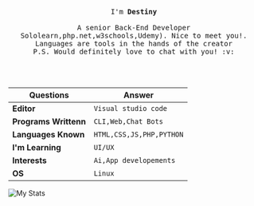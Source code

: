 <p align="center">
  <br>
  <samp>
    I'm <b>Destiny</b>
    <br><br>
    A senior Back-End Developer
    <br
    I am a self-taught Developer(<i>Sololearn,php.net,w3schools,Udemy</i>). Nice to meet you!.
    <br>
    Languages are tools in the hands of the creator
    <br>
    P.S. Would definitely love to chat with you! :v:
  </samp>

<br><br>

Questions | Answer
--- | ---
**Editor** | `Visual studio code`
**Programs Writtenn** | `CLI,Web,Chat Bots`
**Languages Known** | `HTML,CSS,JS,PHP,PYTHON`
**I'm Learning** | `UI/UX`
**Interests** | `Ai,App developements`
**OS** | `Linux`

</p>

![My Stats](https://github-readme-stats.vercel.app/api?username=h1rdr3v2&show_icons=true&title_color=fff&icon_color=79ff97&text_color=9f9f9f&bg_color=151515)
